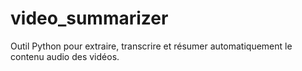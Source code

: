 # video_summarizer
Outil Python pour extraire, transcrire et résumer automatiquement le contenu audio des vidéos.
